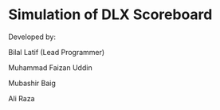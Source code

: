 # Simulation of DLX Scoreboard

Developed by:

Bilal Latif (Lead Programmer)

Muhammad Faizan Uddin

Mubashir Baig

Ali Raza

